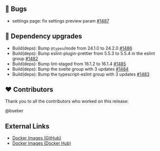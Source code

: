 ## 🐞 Bugs

- settings page: fix settings preview param [#1487](https://github.com/urlaubsverwaltung/zeiterfassung/pull/1487)

## 🔨 Dependency upgrades

- Build(deps): Bump `@types`/node from 24.1.0 to 24.2.0 [#1486](https://github.com/urlaubsverwaltung/zeiterfassung/pull/1486)
- Build(deps): Bump eslint-plugin-prettier from 5.5.3 to 5.5.4 in the eslint group [#1482](https://github.com/urlaubsverwaltung/zeiterfassung/pull/1482)
- Build(deps): Bump lint-staged from 16.1.2 to 16.1.4 [#1485](https://github.com/urlaubsverwaltung/zeiterfassung/pull/1485)
- Build(deps): Bump the svelte group with 3 updates [#1484](https://github.com/urlaubsverwaltung/zeiterfassung/pull/1484)
- Build(deps): Bump the typescript-eslint group with 3 updates [#1483](https://github.com/urlaubsverwaltung/zeiterfassung/pull/1483)

## ❤️ Contributors

Thank you to all the contributors who worked on this release:

@bseber
## External Links

- [Docker Images (GitHub)](https://github.com/urlaubsverwaltung/zeiterfassung/pkgs/container/zeiterfassung%2Fzeiterfassung)
- [Docker Images (Docker Hub)](https://hub.docker.com/r/urlaubsverwaltung/zeiterfassung)
